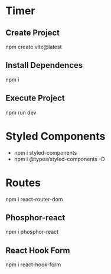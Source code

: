 # Timer

## Create Project
npm create vite@latest

## Install Dependences
npm i

## Execute Project
npm run dev

# Styled Components
- npm i styled-components
- npm i @types/styled-components -D

# Routes
npm i react-router-dom

## Phosphor-react
npm i phosphor-react

## React Hook Form
npm i react-hook-form